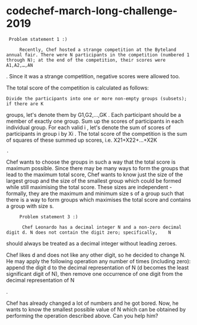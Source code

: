 # codechef-march-long-challenge-2019

     Problem statement 1 :)
         
         Recently, Chef hosted a strange competition at the Byteland annual fair. There were N participants in the competition (numbered 1 through N); at the end of the competition, their scores were A1,A2,…,AN

. Since it was a strange competition, negative scores were allowed too.

The total score of the competition is calculated as follows:

    Divide the participants into one or more non-empty groups (subsets); if there are K

groups, let's denote them by G1,G2,…,GK
. Each participant should be a member of exactly one group.
Sum up the scores of participants in each individual group. For each valid i
, let's denote the sum of scores of participants in group i by Xi
.
The total score of the competition is the sum of squares of these summed up scores, i.e. X21+X22+…+X2K

    .

Chef wants to choose the groups in such a way that the total score is maximum possible. Since there may be many ways to form the groups that lead to the maximum total score, Chef wants to know just the size of the largest group and the size of the smallest group which could be formed while still maximising the total score. These sizes are independent - formally, they are the maximum and minimum size s
of a group such that there is a way to form groups which maximises the total score and contains a group with size s.


         Problem statement 3 :)
         
          Chef Leonardo has a decimal integer N and a non-zero decimal digit d. N does not contain the digit zero; specifically,    N

should always be treated as a decimal integer without leading zeroes.

Chef likes d
and does not like any other digit, so he decided to change N. He may apply the following operation any number of times (including zero): append the digit d to the decimal representation of N (d becomes the least significant digit of N), then remove one occurrence of one digit from the decimal representation of N

.

Chef has already changed a lot of numbers and he got bored. Now, he wants to know the smallest possible value of N
which can be obtained by performing the operation described above. Can you help him?
     
        
             
